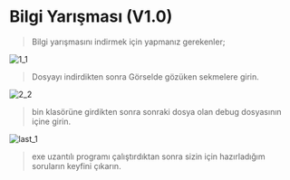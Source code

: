 # Bilgi Yarışması (V1.0)

>Bilgi yarışmasını indirmek için yapmanız gerekenler;

 ![1_1](https://user-images.githubusercontent.com/93034267/157030611-a103663c-9646-4436-b36e-087a9c313401.PNG)

>Dosyayı indirdikten sonra Görselde gözüken sekmelere girin.

 ![2_2](https://user-images.githubusercontent.com/93034267/157030866-7cff5c80-35b4-4bc7-8546-d18e8be612df.PNG)

>bin klasörüne girdikten sonra sonraki dosya olan debug dosyasının içine girin.

![last_1](https://user-images.githubusercontent.com/93034267/157031075-c7ef7380-0284-451e-a6d3-22cfa745cdb6.PNG)

>exe uzantılı programı çalıştırdıktan sonra sizin için hazırladığım soruların keyfini çıkarın.
